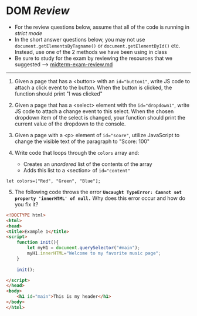 # DOM *Review*

- For the review questions below, assume that all of the code is running in *strict mode*
- In the short answer questions below, you may not use `document.getElementsByTagname()` or `document.getElementById()` etc. Instead, use one of the 2 methods we have been using in class 
- Be sure to study for the exam by reviewing the resources that we suggested --> [midterm-exam-review.md](./midterm-exam-review.md)

<hr>

1. Given a page that has a &lt;button> with an `id="button1"`, write JS code to attach a click event to the button. When the button is clicked, the function should print "I was clicked"

2. Given a page that has a &lt;select> element with the `id="dropdown1"`, write JS code to attach a change event to this select. When the chosen dropdown item of the select is changed, your function should print the current value of the dropdown to the console.

3. Given a page with a &lt;p> element of `id="score"`, utilize JavaScript to change the visible text of the paragraph to "Score: 100"

4. Write code that loops through the `colors` array and:
    - Creates an *unordered* list of the contents of the array
    - Adds this list to a &lt;section> of `id="content"` 
    
`let colors=["Red", "Green", "Blue"];`

5. The following code throws the error **`Uncaught TypeError: Cannot set property 'innerHTML' of null.`** Why does this error occur and how do you fix it?

```html
<!DOCTYPE html>
<html>
<head>
<title>Example 1</title>
<script>
	function init(){
		let myH1 = document.querySelector("#main");
		myH1.innerHTML="Welcome to my favorite music page";
	}
	
	init();

</script>
</head>
<body>
	<h1 id="main">This is my header</h1>
</body>
</html>
```
